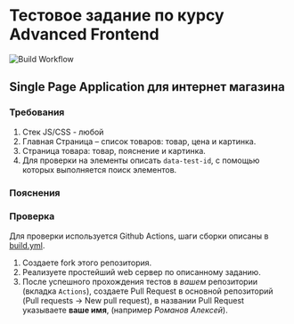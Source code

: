 # Тестовое задание по курсу Advanced Frontend

![Build Workflow](../../workflows/Build%20project/badge.svg?branch=master)

## Single Page Application для интернет магазина

### Требования

1. Стек JS/CSS - любой
2. Главная Страница – список товаров: товар, цена и картинка.
3. Страница товара: товар, пояснение и картинка.
4. Для проверки на элементы описать `data-test-id`, с помощью которых выполняется поиск элементов.

### Пояснения

### Проверка

Для проверки используется Github Actions, шаги сборки описаны в [build.yml](.github/workflows/build.yml).

1. Создаете fork этого репозитория.
2. Реализуете простейший web сервер по описанному заданию.
3. После успешного прохождения тестов в _вашем_ репозитории (вкладка `Actions`), создаете Pull Request в основной
   репозиторий (Pull requests -> New pull request), в названии Pull Request указываете **ваше имя**, (например _Романов
   Алексей_).